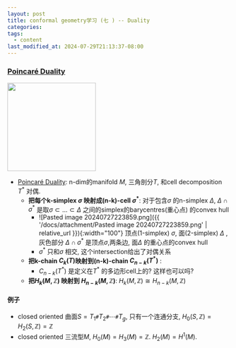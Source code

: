 ```yaml
---
layout: post
title: conformal geometry学习 (七 ) -- Duality
categories: 
tags:
  - content
last_modified_at: 2024-07-29T21:13:37-08:00
---
```

### [Poincaré Duality](https://en.wikipedia.org/wiki/Poincaré_duality)

<a href="https://www.researchgate.net/profile/Clement-Cances/publication/278829092/figure/fig3/AS:667718760022016@1536207966130/Triangular-mesh-T-and-Donald-dual-mesh-M-dual-volumes-vertices-interfaces.png"><img src="https://www.researchgate.net/profile/Clement-Cances/publication/278829092/figure/fig3/AS:667718760022016@1536207966130/Triangular-mesh-T-and-Donald-dual-mesh-M-dual-volumes-vertices-interfaces.png" width="200"></a>

- [Poincaré Duality](https://en.wikipedia.org/wiki/Poincaré_duality): n-dim的manifold $M$, 三角剖分$T$, 和cell decomposition $T^*$ 对偶.
	- **把每个k-simplex $\sigma$ 映射成(n-k)-cell $\sigma^\ast$**: 对于包含$\sigma$ 的n-simplex $\Delta$,  $\Delta\cap\sigma^*$ 是取$\sigma\subset ...\subset \Delta$ 之间的simplex的barycentres(重心点) 的convex hull
		- ![Pasted image 20240727223859.png]({{ '/docs/attachment/Pasted image 20240727223859.png' | relative_url }}){:width="100"} 顶点(1-simplex) $\sigma$, 面(2-simplex) $\Delta$ , 灰色部分 $\Delta\cap\sigma^*$ 是顶点$\sigma$,两条边, 面$\Delta$ 的重心点的convex hull
		- $\sigma^*$ 只和$\sigma$ 相交, 这个intersection给出了对偶关系
	- **把k-chain $C_k(T)$映射到(n-k)-chain $C_{n-k}(T^*)$** : 
		- $C_{n-k}(T^\ast)$ 是定义在$T^\ast$ 的多边形cell上的? 这样也可以吗? 
	- **把$H_k(M,\mathbb Z)$ 映射到 $H_{n-k}(M,\mathbb Z)$**: $H_k(M,\mathbb Z)\cong H_{n-k}(M,\mathbb Z)$  

#### 例子

- closed oriented 曲面$S=T_1 \texttt{\#}T_2 \texttt{\#}\cdots  \texttt{\#} T_g$, 只有一个连通分支, $H_0(S,\mathbb Z)=H_2(S,\mathbb Z)=\mathbb Z$ 
- closed oriented 三流型$M$, $H_0(M)=H_3(M)=\mathbb Z$. $H_2(M)=H^1(M)$.